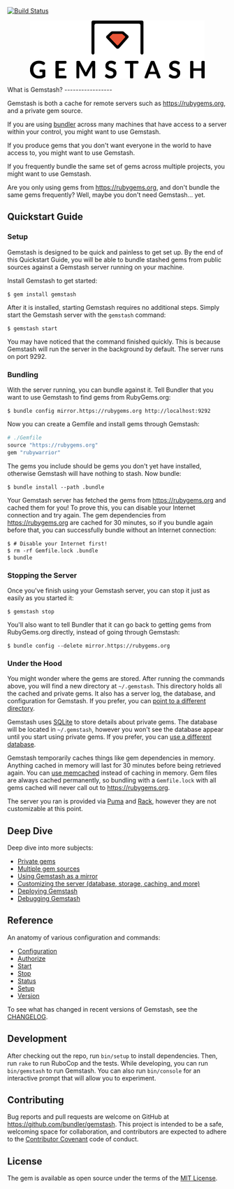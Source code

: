 <!--Automatically generated by Pandoc -->
[![Build Status](https://travis-ci.org/bundler/gemstash.svg?branch=master)](https://travis-ci.org/bundler/gemstash)

<p align="center"><img src="gemstash.png" /></p>
What is Gemstash?
-----------------

Gemstash is both a cache for remote servers such as https://rubygems.org, and a private gem source.

If you are using [bundler](http://bundler.io/) across many machines that have access to a server within your control, you might want to use Gemstash.

If you produce gems that you don't want everyone in the world to have access to, you might want to use Gemstash.

If you frequently bundle the same set of gems across multiple projects, you might want to use Gemstash.

Are you only using gems from https://rubygems.org, and don't bundle the same gems frequently? Well, maybe you don't need Gemstash... yet.

Quickstart Guide
----------------

### Setup

Gemstash is designed to be quick and painless to get set up. By the end of this Quickstart Guide, you will be able to bundle stashed gems from public sources against a Gemstash server running on your machine.

Install Gemstash to get started:

    $ gem install gemstash

After it is installed, starting Gemstash requires no additional steps. Simply start the Gemstash server with the `gemstash` command:

    $ gemstash start

You may have noticed that the command finished quickly. This is because Gemstash will run the server in the background by default. The server runs on port 9292.

### Bundling

With the server running, you can bundle against it. Tell Bundler that you want to use Gemstash to find gems from RubyGems.org:

    $ bundle config mirror.https://rubygems.org http://localhost:9292

Now you can create a Gemfile and install gems through Gemstash:

``` ruby
# ./Gemfile
source "https://rubygems.org"
gem "rubywarrior"
```

The gems you include should be gems you don't yet have installed, otherwise Gemstash will have nothing to stash. Now bundle:

    $ bundle install --path .bundle

Your Gemstash server has fetched the gems from https://rubygems.org and cached them for you! To prove this, you can disable your Internet connection and try again. The gem dependencies from https://rubygems.org are cached for 30 minutes, so if you bundle again before that, you can successfully bundle without an Internet connection:

    $ # Disable your Internet first!
    $ rm -rf Gemfile.lock .bundle
    $ bundle

### Stopping the Server

Once you've finish using your Gemstash server, you can stop it just as easily as you started it:

    $ gemstash stop

You'll also want to tell Bundler that it can go back to getting gems from RubyGems.org directly, instead of going through Gemstash:

    $ bundle config --delete mirror.https://rubygems.org

### Under the Hood

You might wonder where the gems are stored. After running the commands above, you will find a new directory at `~/.gemstash`. This directory holds all the cached and private gems. It also has a server log, the database, and configuration for Gemstash. If you prefer, you can [point to a different directory](docs/gemstash-customize.7.md#files).

Gemstash uses [SQLite](https://www.sqlite.org/) to store details about private gems. The database will be located in `~/.gemstash`, however you won't see the database appear until you start using private gems. If you prefer, you can [use a different database](docs/gemstash-customize.7.md#database).

Gemstash temporarily caches things like gem dependencies in memory. Anything cached in memory will last for 30 minutes before being retrieved again. You can [use memcached](docs/gemstash-customize.7.md#cache) instead of caching in memory. Gem files are always cached permanently, so bundling with a `Gemfile.lock` with all gems cached will never call out to https://rubygems.org.

The server you ran is provided via [Puma](http://puma.io/) and [Rack](http://rack.github.io/), however they are not customizable at this point.

Deep Dive
---------

Deep dive into more subjects:

-   [Private gems](docs/gemstash-private-gems.7.md)
-   [Multiple gem sources](docs/gemstash-multiple-sources.7.md)
-   [Using Gemstash as a mirror](docs/gemstash-mirror.7.md)
-   [Customizing the server (database, storage, caching, and more)](docs/gemstash-customize.7.md)
-   [Deploying Gemstash](docs/gemstash-deploy.7.md)
-   [Debugging Gemstash](docs/gemstash-debugging.7.md)

Reference
---------

An anatomy of various configuration and commands:

-   [Configuration](docs/gemstash-configuration.5.md)
-   [Authorize](docs/gemstash-authorize.1.md)
-   [Start](docs/gemstash-start.1.md)
-   [Stop](docs/gemstash-stop.1.md)
-   [Status](docs/gemstash-status.1.md)
-   [Setup](docs/gemstash-setup.1.md)
-   [Version](docs/gemstash-version.1.md)

To see what has changed in recent versions of Gemstash, see the [CHANGELOG](https://github.com/bundler/gemstash/blob/master/CHANGELOG.md).

Development
-----------

After checking out the repo, run `bin/setup` to install dependencies. Then, run `rake` to run RuboCop and the tests. While developing, you can run `bin/gemstash` to run Gemstash. You can also run `bin/console` for an interactive prompt that will allow you to experiment.

Contributing
------------

Bug reports and pull requests are welcome on GitHub at https://github.com/bundler/gemstash. This project is intended to be a safe, welcoming space for collaboration, and contributors are expected to adhere to the [Contributor Covenant](https://github.com/bundler/gemstash/blob/master/CODE_OF_CONDUCT.md) code of conduct.

License
-------

The gem is available as open source under the terms of the [MIT License](http://opensource.org/licenses/MIT).
